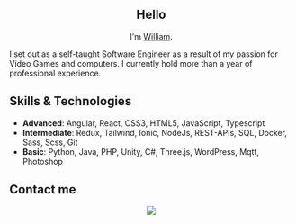 <h2 align="center">
  Hello 
</h2>
<p align="center">I'm <a href="https://gitchaoslord.github.io/" target="_blank" rel="noreferrer">William</a>.</p>
I set out as a self-taught Software Engineer as a result of my passion for Video Games and computers. I currently hold more than a year of professional experience.


## Skills & Technologies
- **Advanced**: Angular, React, CSS3, HTML5, JavaScript, Typescript
- **Intermediate**: Redux, Tailwind,  Ionic, NodeJs, REST-APIs, SQL, Docker, Sass, Scss, Git
- **Basic**: Python, Java, PHP, Unity, C\#, Three.js, WordPress, Mqtt, Photoshop

## Contact me

<p align="center">
  <a href="https://www.linkedin.com/in/john-kotronakis/">
    <img src="https://img.shields.io/badge/linkedin-blue.svg?&style=for-the-badge&logo=linkedin&logoColor=white">
   </a>
  <!--
  <a href="https://gitchaoslord.github.io/">
    <img alt="Portfolio" title="Portfolio" src="https://img.shields.io/badge/Portfolio-crimson?style=for-the-badge"/>
  </a> -->
<!--   <a href="mailto:williamkotronakis@gmail.com">
    <img alt="mail" title="Gmail" src="https://img.shields.io/badge/Gmail-williamkotronakis-red?style=for-the-badge" />
  </a> -->
</p>

<!--
**gitChaoslord/gitchaoslord** is a ✨ _special_ ✨ repository because its `README.md` (this file) appears on your GitHub profile.

Here are some ideas to get you started:

- 🔭 I’m currently working on ...
- 🌱 I’m currently learning ...
- 👯 I’m looking to collaborate on ...
- 🤔 I’m looking for help with ...
- 💬 Ask me about ...
- 📫 How to reach me: ...
- 😄 Pronouns: ...
- ⚡ Fun fact: ...
-->
